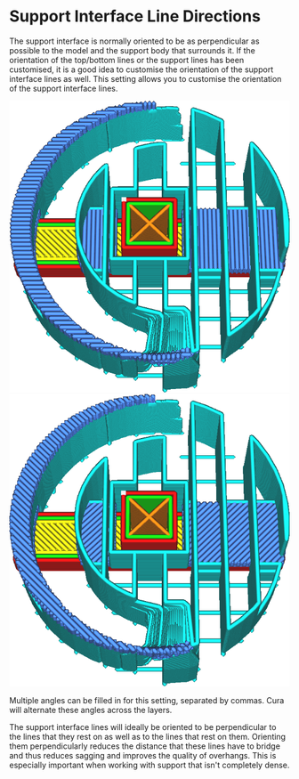 Support Interface Line Directions
====
The support interface is normally oriented to be as perpendicular as possible to the model and the support body that surrounds it. If the orientation of the top/bottom lines or the support lines has been customised, it is a good idea to customise the orientation of the support interface lines as well. This setting allows you to customise the orientation of the support interface lines.

![Angled at 0° and 90°](../images/support_interface_angles_0.png)
![Angled at 45° and 135°](../images/support_interface_angles_45.png)

Multiple angles can be filled in for this setting, separated by commas. Cura will alternate these angles across the layers.

The support interface lines will ideally be oriented to be perpendicular to the lines that they rest on as well as to the lines that rest on them. Orienting them perpendicularly reduces the distance that these lines have to bridge and thus reduces sagging and improves the quality of overhangs. This is especially important when working with support that isn't completely dense.